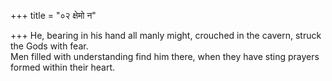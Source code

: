 +++
title = "०२ क्षेमो न"

+++
He, bearing in his hand all manly might, crouched in the cavern, struck the Gods with fear.  
     Men filled with understanding find him there, when they have sting prayers formed within their heart.